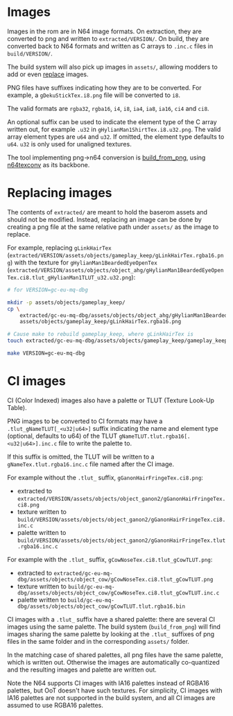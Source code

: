 # Images

Images in the rom are in N64 image formats.
On extraction, they are converted to png and written to `extracted/VERSION/`.
On build, they are converted back to N64 formats and written as C arrays to `.inc.c` files in `build/VERSION/`.

The build system will also pick up images in `assets/`, allowing modders to add or even [replace](#replacing-images) images.

PNG files have suffixes indicating how they are to be converted. For example, a `gDekuStickTex.i8.png` file will be converted to `i8`.

The valid formats are `rgba32`, `rgba16`, `i4`, `i8`, `ia4`, `ia8`, `ia16`, `ci4` and `ci8`.

An optional suffix can be used to indicate the element type of the C array written out, for example `.u32` in `gHylianMan1ShirtTex.i8.u32.png`. The valid array element types are `u64` and `u32`. If omitted, the element type defaults to `u64`. `u32` is only used for unaligned textures.

The tool implementing png->n64 conversion is [build_from_png](../../tools/assets/build_from_png/build_from_png.c), using [n64texconv](../../tools/assets/n64texconv/) as its backbone.

# Replacing images

The contents of `extracted/` are meant to hold the baserom assets and should not be modified. Instead, replacing an image can be done by creating a png file at the same relative path under `assets/` as the image to replace.

For example, replacing `gLinkHairTex` (`extracted/VERSION/assets/objects/gameplay_keep/gLinkHairTex.rgba16.png`) with the texture for `gHylianMan1BeardedEyeOpenTex` (`extracted/VERSION/assets/objects/object_ahg/gHylianMan1BeardedEyeOpenTex.ci8.tlut_gHylianMan1TLUT_u32.u32.png`):

```sh
# for VERSION=gc-eu-mq-dbg

mkdir -p assets/objects/gameplay_keep/
cp \
    extracted/gc-eu-mq-dbg/assets/objects/object_ahg/gHylianMan1BeardedEyeOpenTex.ci8.tlut_gHylianMan1TLUT_u32.u32.png \
    assets/objects/gameplay_keep/gLinkHairTex.rgba16.png

# Cause make to rebuild gameplay_keep, where gLinkHairTex is
touch extracted/gc-eu-mq-dbg/assets/objects/gameplay_keep/gameplay_keep.c

make VERSION=gc-eu-mq-dbg
```

# CI images

CI (Color Indexed) images also have a palette or TLUT (Texture Look-Up Table).

PNG images to be converted to CI formats may have a `.tlut_gNameTLUT[_<u32|u64>]` suffix indicating the name and element type (optional, defaults to u64) of the TLUT `gNameTLUT.tlut.rgba16[.<u32|u64>].inc.c` file to write the palette to.

If this suffix is omitted, the TLUT will be written to a `gNameTex.tlut.rgba16.inc.c` file named after the CI image.

For example without the `.tlut_` suffix, `gGanonHairFringeTex.ci8.png`:

- extracted to `extracted/VERSION/assets/objects/object_ganon2/gGanonHairFringeTex.ci8.png`
- texture written to `build/VERSION/assets/objects/object_ganon2/gGanonHairFringeTex.ci8.inc.c`
- palette written to `build/VERSION/assets/objects/object_ganon2/gGanonHairFringeTex.tlut.rgba16.inc.c`

For example with the `.tlut_` suffix, `gCowNoseTex.ci8.tlut_gCowTLUT.png`:

- extracted to `extracted/gc-eu-mq-dbg/assets/objects/object_cow/gCowNoseTex.ci8.tlut_gCowTLUT.png`
- texture written to `build/gc-eu-mq-dbg/assets/objects/object_cow/gCowNoseTex.ci8.tlut_gCowTLUT.inc.c`
- palette written to `build/gc-eu-mq-dbg/assets/objects/object_cow/gCowTLUT.tlut.rgba16.bin`

CI images with a `.tlut_` suffix have a shared palette: there are several CI images using the same palette.
The build system (`build_from_png`) will find images sharing the same palette by looking at the `.tlut_` suffixes of png files in the same folder and in the corresponding `assets/` folder.

In the matching case of shared palettes, all png files have the same palette, which is written out.
Otherwise the images are automatically co-quantized and the resulting images and palette are written out.

Note the N64 supports CI images with IA16 palettes instead of RGBA16 palettes, but OoT doesn't have such textures.
For simplicity, CI images with IA16 palettes are not supported in the build system, and all CI images are assumed to use RGBA16 palettes.
